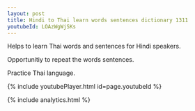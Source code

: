 ```yaml
---
layout: post
title: Hindi to Thai learn words sentences dictionary 1311 
youtubeId: LOAzWgWjSKs
---
```

 
 
Helps to learn Thai words and sentences for Hindi speakers.

Opportunitiy to repeat the words sentences. 

Practice Thai language. 
 
{% include youtubePlayer.html id=page.youtubeId %}
 
 
{% include analytics.html %}